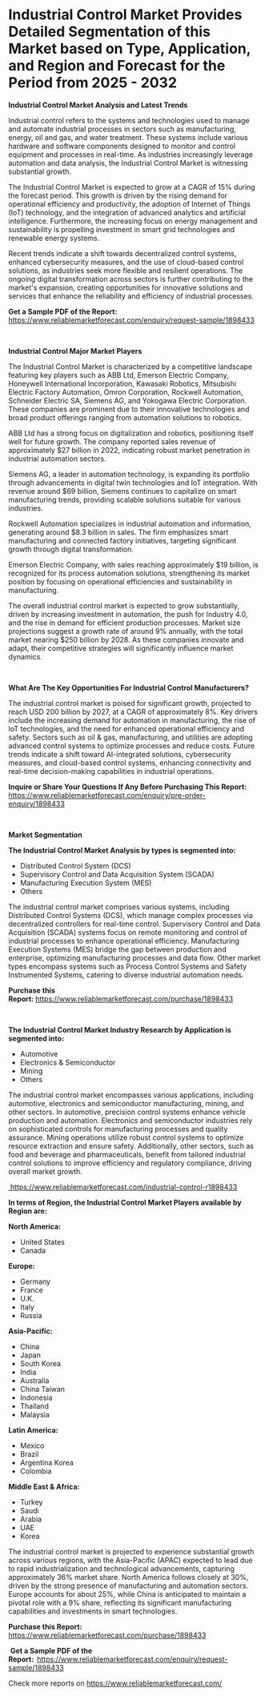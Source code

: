 <p><h1>Industrial Control Market Provides Detailed Segmentation of this Market based on Type, Application, and Region and Forecast for the Period from 2025 - 2032</h1></p><p><strong>Industrial Control Market Analysis and Latest Trends</strong></p>
<p><p>Industrial control refers to the systems and technologies used to manage and automate industrial processes in sectors such as manufacturing, energy, oil and gas, and water treatment. These systems include various hardware and software components designed to monitor and control equipment and processes in real-time. As industries increasingly leverage automation and data analysis, the Industrial Control Market is witnessing substantial growth.</p><p>The Industrial Control Market is expected to grow at a CAGR of 15% during the forecast period. This growth is driven by the rising demand for operational efficiency and productivity, the adoption of Internet of Things (IoT) technology, and the integration of advanced analytics and artificial intelligence. Furthermore, the increasing focus on energy management and sustainability is propelling investment in smart grid technologies and renewable energy systems.</p><p>Recent trends indicate a shift towards decentralized control systems, enhanced cybersecurity measures, and the use of cloud-based control solutions, as industries seek more flexible and resilient operations. The ongoing digital transformation across sectors is further contributing to the market's expansion, creating opportunities for innovative solutions and services that enhance the reliability and efficiency of industrial processes.</p></p>
<p><strong>Get a Sample PDF of the Report:&nbsp;</strong> <a href="https://www.reliablemarketforecast.com/enquiry/request-sample/1898433?utm_campaign=2313&utm_medium=2&utm_source=Github&utm_content=ia&utm_term=09032025&utm_id=industrial-control">https://www.reliablemarketforecast.com/enquiry/request-sample/1898433</a></p>
<p>&nbsp;</p>
<p><strong>Industrial Control Major Market Players</strong></p>
<p><p>The Industrial Control Market is characterized by a competitive landscape featuring key players such as ABB Ltd, Emerson Electric Company, Honeywell International Incorporation, Kawasaki Robotics, Mitsubishi Electric Factory Automation, Omron Corporation, Rockwell Automation, Schneider Electric SA, Siemens AG, and Yokogawa Electric Corporation. These companies are prominent due to their innovative technologies and broad product offerings ranging from automation solutions to robotics.</p><p>ABB Ltd has a strong focus on digitalization and robotics, positioning itself well for future growth. The company reported sales revenue of approximately $27 billion in 2022, indicating robust market penetration in industrial automation sectors. </p><p>Siemens AG, a leader in automation technology, is expanding its portfolio through advancements in digital twin technologies and IoT integration. With revenue around $69 billion, Siemens continues to capitalize on smart manufacturing trends, providing scalable solutions suitable for various industries.</p><p>Rockwell Automation specializes in industrial automation and information, generating around $8.3 billion in sales. The firm emphasizes smart manufacturing and connected factory initiatives, targeting significant growth through digital transformation.</p><p>Emerson Electric Company, with sales reaching approximately $19 billion, is recognized for its process automation solutions, strengthening its market position by focusing on operational efficiencies and sustainability in manufacturing.</p><p>The overall industrial control market is expected to grow substantially, driven by increasing investment in automation, the push for Industry 4.0, and the rise in demand for efficient production processes. Market size projections suggest a growth rate of around 9% annually, with the total market nearing $250 billion by 2028. As these companies innovate and adapt, their competitive strategies will significantly influence market dynamics.</p></p>
<p>&nbsp;</p>
<p><strong>What Are The Key Opportunities For Industrial Control Manufacturers?</strong></p>
<p><p>The industrial control market is poised for significant growth, projected to reach USD 200 billion by 2027, at a CAGR of approximately 8%. Key drivers include the increasing demand for automation in manufacturing, the rise of IoT technologies, and the need for enhanced operational efficiency and safety. Sectors such as oil & gas, manufacturing, and utilities are adopting advanced control systems to optimize processes and reduce costs. Future trends indicate a shift toward AI-integrated solutions, cybersecurity measures, and cloud-based control systems, enhancing connectivity and real-time decision-making capabilities in industrial operations.</p></p>
<p><strong>Inquire or Share Your Questions If Any Before Purchasing This Report:</strong> <a href="https://www.reliablemarketforecast.com/enquiry/pre-order-enquiry/1898433?utm_campaign=2313&utm_medium=2&utm_source=Github&utm_content=ia&utm_term=09032025&utm_id=industrial-control">https://www.reliablemarketforecast.com/enquiry/pre-order-enquiry/1898433</a></p>
<p>&nbsp;</p>
<p><strong>Market Segmentation</strong></p>
<p><strong>The Industrial Control Market Analysis by types is segmented into:</strong></p>
<p><ul><li>Distributed Control System (DCS)</li><li>Supervisory Control and Data Acquisition System (SCADA)</li><li>Manufacturing Execution System (MES)</li><li>Others</li></ul></p>
<p><p>The industrial control market comprises various systems, including Distributed Control Systems (DCS), which manage complex processes via decentralized controllers for real-time control. Supervisory Control and Data Acquisition (SCADA) systems focus on remote monitoring and control of industrial processes to enhance operational efficiency. Manufacturing Execution Systems (MES) bridge the gap between production and enterprise, optimizing manufacturing processes and data flow. Other market types encompass systems such as Process Control Systems and Safety Instrumented Systems, catering to diverse industrial automation needs.</p></p>
<p><strong>Purchase this Report:&nbsp;</strong><a href="https://www.reliablemarketforecast.com/purchase/1898433?utm_campaign=2313&utm_medium=2&utm_source=Github&utm_content=ia&utm_term=09032025&utm_id=industrial-control">https://www.reliablemarketforecast.com/purchase/1898433</a></p>
<p>&nbsp;</p>
<p><strong>The Industrial Control Market Industry Research by Application is segmented into:</strong></p>
<p><ul><li>Automotive</li><li>Electronics & Semiconductor</li><li>Mining</li><li>Others</li></ul></p>
<p><p>The industrial control market encompasses various applications, including automotive, electronics and semiconductor manufacturing, mining, and other sectors. In automotive, precision control systems enhance vehicle production and automation. Electronics and semiconductor industries rely on sophisticated controls for manufacturing processes and quality assurance. Mining operations utilize robust control systems to optimize resource extraction and ensure safety. Additionally, other sectors, such as food and beverage and pharmaceuticals, benefit from tailored industrial control solutions to improve efficiency and regulatory compliance, driving overall market growth.</p></p>
<p><a href="https://www.reliablemarketforecast.com/industrial-control-r1898433?utm_campaign=2313&utm_medium=2&utm_source=Github&utm_content=ia&utm_term=09032025&utm_id=industrial-control">&nbsp;https://www.reliablemarketforecast.com/industrial-control-r1898433</a></p>
<p><strong>In terms of Region, the Industrial Control Market Players available by Region are:</strong></p>
<p>
    <p> <strong> North America: </strong>
        <ul>
            <li>United States</li>
            <li>Canada</li>
        </ul>
        </p> 
    <p> <strong> Europe: </strong>
        <ul>
            <li>Germany</li>
            <li>France</li>
            <li>U.K.</li>
            <li>Italy</li>
            <li>Russia</li>
        </ul>
        </p> 
    <p> <strong> Asia-Pacific: </strong>
        <ul>
            <li>China</li>
            <li>Japan</li>
            <li>South Korea</li>
            <li>India</li>
            <li>Australia</li>
            <li>China Taiwan</li>
            <li>Indonesia</li>
            <li>Thailand</li>
            <li>Malaysia</li>
        </ul>
        </p> 
    <p> <strong> Latin America: </strong>
        <ul>
            <li>Mexico</li>
            <li>Brazil</li>
            <li>Argentina Korea</li>
            <li>Colombia</li>
        </ul>
        </p> 
    <p> <strong> Middle East & Africa: </strong>
        <ul>
            <li>Turkey</li>
            <li>Saudi</li>
            <li>Arabia</li>
            <li>UAE</li>
            <li>Korea</li>
        </ul>
    </p>
    </p>
<p><p>The industrial control market is projected to experience substantial growth across various regions, with the Asia-Pacific (APAC) expected to lead due to rapid industrialization and technological advancements, capturing approximately 36% market share. North America follows closely at 30%, driven by the strong presence of manufacturing and automation sectors. Europe accounts for about 25%, while China is anticipated to maintain a pivotal role with a 9% share, reflecting its significant manufacturing capabilities and investments in smart technologies.</p></p>
<p><strong>Purchase this Report: </strong><a href="https://www.reliablemarketforecast.com/purchase/1898433?utm_campaign=2313&utm_medium=2&utm_source=Github&utm_content=ia&utm_term=09032025&utm_id=industrial-control">https://www.reliablemarketforecast.com/purchase/1898433</a></p>
<p>&nbsp;<strong>Get a Sample PDF of the Report:&nbsp;&nbsp;</strong><a href="https://www.reliablemarketforecast.com/enquiry/request-sample/1898433?utm_campaign=2313&utm_medium=2&utm_source=Github&utm_content=ia&utm_term=09032025&utm_id=industrial-control">https://www.reliablemarketforecast.com/enquiry/request-sample/1898433</a></p>
<p><strong></strong></p>
<p>Check more reports on <a href="https://www.reliablemarketforecast.com/?utm_campaign=2313&utm_medium=2&utm_source=Github&utm_content=ia&utm_term=09032025&utm_id=industrial-control">https://www.reliablemarketforecast.com/</a></p>